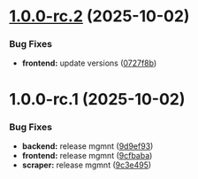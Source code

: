 # [1.0.0-rc.2](https://github.com/andreaseri/gig-fusion/compare/frontend@1.0.0-rc.1...frontend@1.0.0-rc.2) (2025-10-02)


### Bug Fixes

* **frontend:** update versions ([0727f8b](https://github.com/andreaseri/gig-fusion/commit/0727f8b6432e9f10bb17e5e79b8b6761f919e205))

# 1.0.0-rc.1 (2025-10-02)


### Bug Fixes

* **backend:** release mgmnt ([9d9ef93](https://github.com/andreaseri/gig-fusion/commit/9d9ef93fc5c49d62a6b050e4b49c3a7baa02b7bb))
* **frontend:** release mgmnt ([9cfbaba](https://github.com/andreaseri/gig-fusion/commit/9cfbaba3ef60a0d719c6dad5d2ca50e8b9684c3f))
* **scraper:** release mgmnt ([9c3e495](https://github.com/andreaseri/gig-fusion/commit/9c3e495a4b9392e2fb281ed913c39175a1d1a82f))

